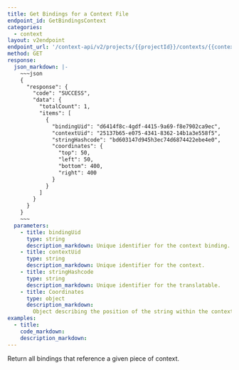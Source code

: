 ```yaml
---
title: Get Bindings for a Context File
endpoint_id: GetBindingsContext
categories:
  - context
layout: v2endpoint
endpoint_url: '/context-api/v2/projects/{{projectId}}/contexts/{{contextUid}}/bindings'
method: GET
response:
  json_markdown: |-
    ~~~json
    {
      "response": {
        "code": "SUCCESS",
        "data": {
          "totalCount": 1,
          "items": [
            {
              "bindingUid": "d6414f8c-4gdf-4415-9a69-f8e7902ca9ec",
              "contextUid": "25137b65-e075-4341-8362-14b1a3e558f5",
              "stringHashcode": "bd603147d945h3ec74d6874422ebe4e0",
              "coordinates": {
                "top": 50,
                "left": 50,
                "bottom": 400,
                "right": 400
              }
            }
          ]
        }
      }
    }
    ~~~
  parameters:
    - title: bindingUid
      type: string
      description_markdown: Unique identifier for the context binding.
    - title: contextUid
      type: string
      description_markdown: Unique identifier for the context.
    - title: stringHashcode
      type: string
      description_markdown: Unique identifier for the translatable.
    - title: Coordinates
      type: object
      description_markdown:
        Object describing the position of the string within the context image. Read these like CSS positioning values.
examples:
  - title:
    code_markdown:
    description_markdown:
---
```


Return all bindings that reference a given piece of context.